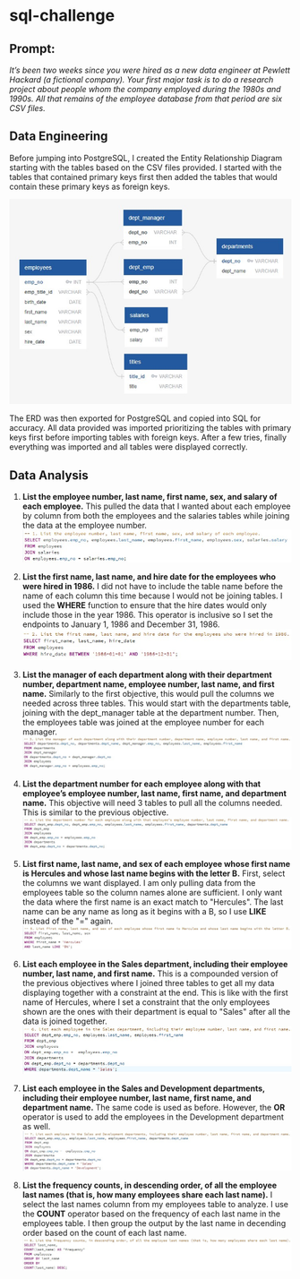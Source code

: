 # **sql-challenge**

## Prompt:
 *It’s been two weeks since you were hired as a new data engineer at Pewlett Hackard (a fictional company). Your first major task is to do a research project about people whom the company employed during the 1980s and 1990s. All that remains of the employee database from that period are six CSV files.*

## Data Engineering

Before jumping into PostgreSQL, I created the Entity Relationship Diagram starting with the tables based on the CSV files provided. I started with the tables that contained primary keys first then added the tables that would contain these primary keys as foreign keys.

![image](https://github.com/kadyepley/sql-challenge/blob/main/erd_sql_challenge_map.jpg)

The ERD was then exported for PostgreSQL and copied into SQL for accuracy. All data provided was imported prioritizing the tables with primary keys first before importing tables with foreign keys. After a few tries, finally everything was imported and all tables were displayed correctly. 

## Data Analysis

1. **List the employee number, last name, first name, sex, and salary of each employee.**
This pulled the data that I wanted about each employee by column from both the employees and the salaries tables while joining the data at the employee number.  
![image](https://github.com/kadyepley/sql-challenge/blob/main/images/data_analysis_1.jpg)

1. **List the first name, last name, and hire date for the employees who were hired in 1986.**
I did not have to include the table name before the name of each column this time because I would not be joining tables. I used the **WHERE** function to ensure that the hire dates would only include those in the year 1986. This operator is inclusive so I set the endpoints to January 1, 1986 and December 31, 1986.
![image](https://github.com/kadyepley/sql-challenge/blob/main/images/data_analysis_2.jpg)

1. **List the manager of each department along with their department number, department name, employee number, last name, and first name.**
Similarly to the first objective, this would pull the columns we needed across three tables. This would start with the departments table, joining with the dept_manager table at the department number. Then, the employees table was joined at the employee number for each manager.
![image](https://github.com/kadyepley/sql-challenge/blob/main/images/data_analysis_3.jpg)

1. **List the department number for each employee along with that employee’s employee number, last name, first name, and department name.**
This objective will need 3 tables to pull all the columns needed. This is similar to the previous objective.
![image](https://github.com/kadyepley/sql-challenge/blob/main/images/data_analysis_4.jpg)

1. **List first name, last name, and sex of each employee whose first name is Hercules and whose last name begins with the letter B.**
First, select the columns we want displayed. I am only pulling data from the employees table so the column names alone are sufficient. I only want the data where the first name is an exact match to "Hercules". The last name can be any name as long as it begins with a B, so I use **LIKE** instead of the "=" again. 
![image](https://github.com/kadyepley/sql-challenge/blob/main/images/data_analysis_5.jpg)

1. **List each employee in the Sales department, including their employee number, last name, and first name.**
This is a compounded version of the previous objectives where I joined three tables to get all my data displaying together with a constraint at the end. This is like with the first name of Hercules, where I set a constraint that the only employees shown are the ones with their department is equal to "Sales" after all the data is joined together. 
![image](https://github.com/kadyepley/sql-challenge/blob/main/images/data_analysis_6.jpg)

1. **List each employee in the Sales and Development departments, including their employee number, last name, first name, and department name.**
The same code is used as before. However, the **OR** operator is used to add the employees in the Development department as well. 
![image](https://github.com/kadyepley/sql-challenge/blob/main/images/data_analysis_7.jpg)

1. **List the frequency counts, in descending order, of all the employee last names (that is, how many employees share each last name).**
I select the last names column from my employees table to analyze. I use the **COUNT** operator based on the frequency of each last name in the employees table. I then group the output by the last name in decending order based on the count of each last name. 
![image](https://github.com/kadyepley/sql-challenge/blob/main/images/data_analysis_8.jpg)